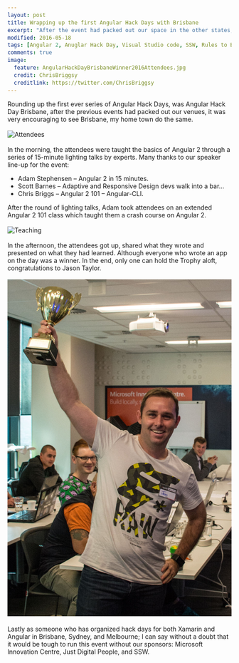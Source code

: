 ```yaml
---
layout: post
title: Wrapping up the first Angular Hack Days with Brisbane
excerpt: "After the event had packed out our space in the other states, it was very encouraging to see Brisbane do the same."
modified: 2016-05-18
tags: [Angular 2, Anuglar Hack Day, Visual Studio code, SSW, Rules to Better Angular 2]
comments: true
image:
  feature: AngularHackDayBrisbaneWinner2016Attendees.jpg
  credit: ChrisBriggsy
  creditlink: https://twitter.com/ChrisBriggsy
---
```


Rounding up the first ever series of Angular Hack Days, was Angular Hack Day Brisbane, after the previous events had packed out our venues, it was very encouraging to see Brisbane, my home town do the same.
<br><br>
![Attendees](/images/AngularHackDayBrisbaneWinner2016Attendees.jpg)
<br><br>
In the morning, the attendees were taught the basics of Angular 2 through a series of 15-minute lighting talks by experts. Many thanks to our speaker line-up for the event:

* Adam Stephensen – Angular 2 in 15 minutes.
* Scott Barnes – Adaptive and Responsive Design devs walk into a bar...
* Chris Briggs – Angular 2 101 – Angular-CLI.

After the round of lighting talks, Adam took attendees on an extended Angular 2 101 class which taught them a crash course on Angular 2. 
<br><br>
![Teaching](/images/AngularHackDayBrisbaneTeaching.jpg)
<br><br>
In the afternoon, the attendees got up, shared what they wrote and presented on what they had learned. Although everyone who wrote an app on the day was a winner. In the end, only one can hold the Trophy aloft, congratulations to Jason Taylor.
<br><br>
![Angular Hack Day Brisbane Winner 2016 Jason Taylor](/images/AngularHackDayBrisbaneWinner2016JasonTaylor.jpg)
<br><br>
Lastly as someone who has organized hack days for both Xamarin and Angular in Brisbane, Sydney, and Melbourne; I can say without a doubt that it would be tough to run this event without our sponsors: Microsoft Innovation Centre, Just Digital People, and SSW.
